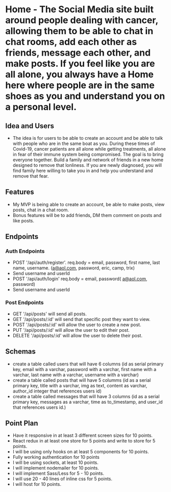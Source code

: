 # Home - The Social Media site built around people dealing with cancer, allowing them to be able to chat in chat rooms, add each other as friends, message each other, and make posts. If you feel like you are all alone, you always have a Home here where people are in the same shoes as you and understand you on a personal level. 

## Idea and Users
- The idea is for users to be able to create an account and be able to talk with people who are in the same boat as you. During these times of Covid-19, cancer patients are all alone while getting treatments, all alone in fear of their immune system being compromised. The goal is to bring everyone together. Build a family and network of friends in a new home designed to remove that lonliness. If you are newly diagnosed, you will find family here willing to take you in and help you understand and remove that fear.

## Features 
- My MVP is being able to create an account, be able to make posts, view posts, chat in a chat room.
- Bonus features will be to add friends, DM them comment on posts and like posts.

## Endpoints
### Auth Endpoints
- POST '/api/auth/register'. req.body = email, password, first name, last name, username. (a@aol.com, password, eric, camp, trix)
- Send username and userId
- POST '/api/auth/login' req.body = email, password( a@aol.com, password)
- Send username and userId

### Post Endpoints 
- GET '/api/posts' will send all posts. 
- GET '/api/posts/:id' will send that specific post they want to view.
- POST '/api/posts/:id' will allow the user to create a new post.
- PUT '/api/posts/:id' will allow the user to edit their post.
- DELETE '/api/posts/:id' will allow the user to delete their post. 

## Schemas
- create a table called users that will have 6 columns (id as serial primary key, email with a varchar, password with a varchar, first name with a varchar, last name with a varchar, username with a varchar)
- create a table called posts that will have 5 columms (id as a serial primary key, title with a varchar, img as text, content as varchar, author_id integer that references users id)
- create a table called messages that will have 3 columns (id as a serial primary key, messages as a varchar, time as to_timestamp, and user_id that references users id.)

## Point Plan
- Have it responsive in at least 3 different screen sizes for 10 points.
- React redux in at least one store for 5 points and write to store for 5 points.
- I will be using only hooks on at least 5 components for 10 points. 
- Fully working authentication for 10 points 
- I will be using sockets, at least 10 points. 
- I will implement nodemailer for 10 points.
- I will implement Sass/Less for 5 - 10 points.
- I will use 20 - 40 lines of inline css for 5 points. 
- I will host for 10 points. 

